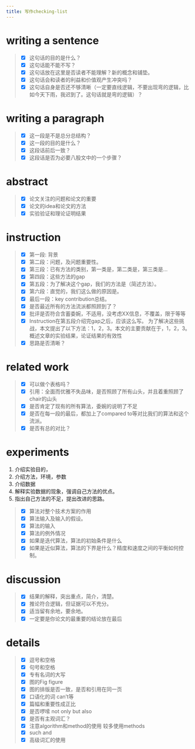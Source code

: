 ```yaml
---
title: 写作checking-list
---
```

# writing a sentence
> - [x] 这句话的目的是什么？
> - [x] 这句话能不能不写？
> - [x] 这句话放在这里是否读者不能理解？新的概念和铺垫。
> - [x] 这句话会和读者的利益和价值观产生冲突吗？
> - [x] 这句话自身是否还不够清晰（一定要直线逻辑，不要出现弯的逻辑，比如今天下雨，我迟到了。这句话就是弯的逻辑）？

# writing a paragraph
> - [x] 这一段是不是总分总结构？
> - [x] 这一段的目的是什么？
> - [x] 这段话前后一致？
> - [x] 这段话是否为必要八股文中的一个步骤？

# abstract
> - [x] 论文关注的问题和论文的重要
> - [x] 论文的idea和论文的方法
> - [x] 实验验证和理论证明结果

# instruction
> - [x] 第一段: 背景
> - [x] 第二段：问题，及问题重要性。
> - [x] 第三段：已有方法的类别，第一类是，第二类是，第三类是…
> - [x] 第四段：这些方法的gap
> - [x] 第五段：为了解决这个gap，我们的方法是（简述方法）。 
> - [x] 第六段：直觉的，我们这么做的原因是。 
> - [x] 最后一段：key contribution总结。 
> - [x] 是否最近所有的方法流派都照顾到了？
> - [x] 批评是否符合含蓄委婉，不适用，没考虑XX信息，不覆盖，限于等等
> - [x] Instruction在第五段介绍完gap之后，应该这么写。 为了解决这些挑战，本文提出了以下方法：1，2，3。本文的主要贡献在于，1，2，3。概述文章的实验结果，论证结果的有效性
> - [x] 思路是否清晰？

# related work
> - [x] 可以做个表格吗？
> - [x] 引用：全面而优雅不失品味，是否照顾了所有山头，并且着重照顾了chair的山头
> - [x] 是否肯定了现有的所有算法，委婉的说明了不足
> - [x] 是否在每一段的最后，都加上了compared to等对比我们的算法和这个流派。 
> - [x] 是否有总的对比？

# experiments
1.	介绍实验目的，
2.	介绍方法，环境，参数
3.	介绍数据
4.	解释实验数据的现象，强调自己方法的优点。
5.	指出自己方法的不足，提出改进的思路。

> - [x] 算法对整个技术方案的作用
> - [x] 算法输入及输入的假设。
> - [x] 算法的输入
> - [x] 算法的例外情况
> - [x] 如果是迭代算法，算法的初始条件是什么
> - [x] 如果是近似算法，算法的下界是什么？精度和速度之间的平衡如何控制。


# discussion

> - [x] 结果的解释，突出重点，简介，清楚。
> - [x] 推论符合逻辑，但证据可以不充分。
> - [x] 适当留有余地，要余地。
> - [x] 一定要是你论文的最重要的结论放在最后


# details
> - [x] 逗号和空格 
> - [x] 句号和空格
> - [x] 专有名词的大写
> - [x] 图的Fig figure
> - [x] 图的排版是否一致，是否和引用在同一页
> - [x] 口语化的词 can’t等
> - [x] 篇幅和重要性成正比
> - [x] 是否啰嗦 not only but also
> - [x] 是否有主观词汇？
> - [x] 注意algorithm和method的使用 较多使用methods
> - [x] such and
> - [x] 高级词汇的使用




